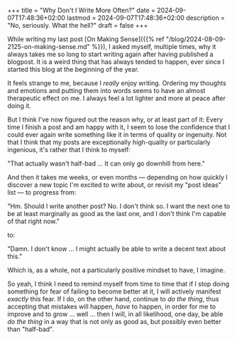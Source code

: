+++
title = "Why Don't I Write More Often?"
date = 2024-09-07T17:48:36+02:00
lastmod = 2024-09-07T17:48:36+02:00
description = "No, seriously. What the hell?"
draft = false
+++

While writing my last post [On Making Sense]({{% ref
"/blog/2024-08-09-2125-on-making-sense.md" %}}), I asked myself, multiple
times, why it always takes me so long to start writing again after having
published a blogpost. It is a weird thing that has always tended to happen,
ever since I started this blog at the beginning of the year.

It feels strange to me, because I *really* enjoy writing. Ordering my thoughts
and emotions and putting them into words seems to have an almost therapeutic
effect on me. I always feel a lot lighter and more at peace after doing it.

But I think I've now figured out the reason why, or at least part of it: Every
time I finish a post and am happy with it, I seem to lose the confidence that I
could ever again write something like it in terms of quality or ingenuity. Not
that I think that my posts are exceptionally high-quality or particularly
ingenious, it's rather that I think to myself:

"That actually wasn't half-bad … It can only go downhill from here."

And then it takes me weeks, or even months — depending on how quickly I
discover a new topic I'm excited to write about, or revisit my "post ideas"
list — to progress from:

"Hm. Should I write another post? No. I don't think so. I want the next one to
be at least marginally as good as the last one, and I don't think I'm capable
of that right now."

to:

"Damn. I don't know … I might actually be able to write a decent text about
this."

Which is, as a whole, not a particularly positive mindset to have, I imagine.

So yeah, I think I need to remind myself from time to time that if I stop doing
something for fear of failing to become better at it, I will actively manifest
*exactly* this fear. If I do, on the other hand, continue to *do the thing*,
thus accepting that mistakes will happen, *have* to happen, in order for me to
improve and to grow … well … then I will, in all likelihood, one day, be able
*do the thing* in a way that is not only as good as, but possibly even better
than "half-bad".
